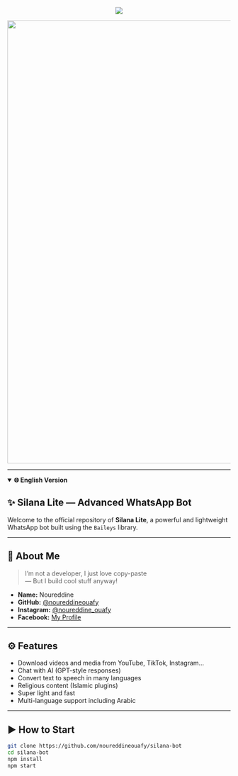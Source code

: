 <p align="center">
  <img src="https://readme-typing-svg.demolab.com?font=Fira+Code&size=28&duration=4000&pause=1000&color=36D7B7&center=true&vCenter=true&width=1000&lines=Silana+Lite+Bot+-+Official+Repository;By+Noureddine+-+Follow+For+Updates!"/>
</p>

<p align="center">
  <img src="https://i.ibb.co/9vRkp3K/glitch-banner.gif" width="1000"/>
</p>

---

<details open>
<summary><strong>🌐 English Version</strong></summary>

## ✨ Silana Lite — Advanced WhatsApp Bot

Welcome to the official repository of **Silana Lite**, a powerful and lightweight WhatsApp bot built using the `Baileys` library.

---

## 👤 About Me

> I’m not a developer, I just love copy-paste  
> — But I build cool stuff anyway!

- **Name:** Noureddine  
- **GitHub:** [@noureddineouafy](https://github.com/noureddineouafy)  
- **Instagram:** [@noureddine_ouafy](https://instagram.com/noureddine_ouafy)  
- **Facebook:** [My Profile](https://www.facebook.com/profile.php?id=100063533185520)

---

## ⚙️ Features

- Download videos and media from YouTube, TikTok, Instagram...
- Chat with AI (GPT-style responses)
- Convert text to speech in many languages
- Religious content (Islamic plugins)
- Super light and fast
- Multi-language support including Arabic

---

## ▶️ How to Start

```bash
git clone https://github.com/noureddineouafy/silana-bot
cd silana-bot
npm install
npm start
